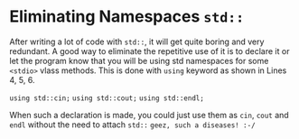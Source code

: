 # Eliminating Namespaces `std::`
After writing a lot of code with `std::`, it will get quite boring and very redundant. A good way to eliminate the repetitive use of it is to declare it or let the program know that you will be using std namespaces for some `<stdio>` vlass methods. This is done with `using` keyword as shown in Lines 4, 5, 6.

`using std::cin;`
`using std::cout;`
`using std::endl;`

When such a declaration is made, you could just use them as `cin`, `cout` and `endl` without the need to attach `std::` `geez, such a diseases! :-/`


